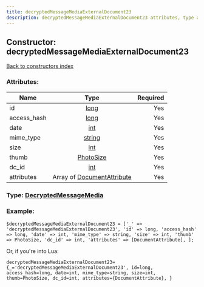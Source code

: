 ```yaml
---
title: decryptedMessageMediaExternalDocument23
description: decryptedMessageMediaExternalDocument23 attributes, type and example
---
```

## Constructor: decryptedMessageMediaExternalDocument23  
[Back to constructors index](index.md)



### Attributes:

| Name     |    Type       | Required |
|----------|:-------------:|---------:|
|id|[long](../types/long.md) | Yes|
|access\_hash|[long](../types/long.md) | Yes|
|date|[int](../types/int.md) | Yes|
|mime\_type|[string](../types/string.md) | Yes|
|size|[int](../types/int.md) | Yes|
|thumb|[PhotoSize](../types/PhotoSize.md) | Yes|
|dc\_id|[int](../types/int.md) | Yes|
|attributes|Array of [DocumentAttribute](../types/DocumentAttribute.md) | Yes|



### Type: [DecryptedMessageMedia](../types/DecryptedMessageMedia.md)


### Example:

```
$decryptedMessageMediaExternalDocument23 = ['_' => 'decryptedMessageMediaExternalDocument23', 'id' => long, 'access_hash' => long, 'date' => int, 'mime_type' => string, 'size' => int, 'thumb' => PhotoSize, 'dc_id' => int, 'attributes' => [DocumentAttribute], ];
```  

Or, if you're into Lua:  


```
decryptedMessageMediaExternalDocument23={_='decryptedMessageMediaExternalDocument23', id=long, access_hash=long, date=int, mime_type=string, size=int, thumb=PhotoSize, dc_id=int, attributes={DocumentAttribute}, }

```



